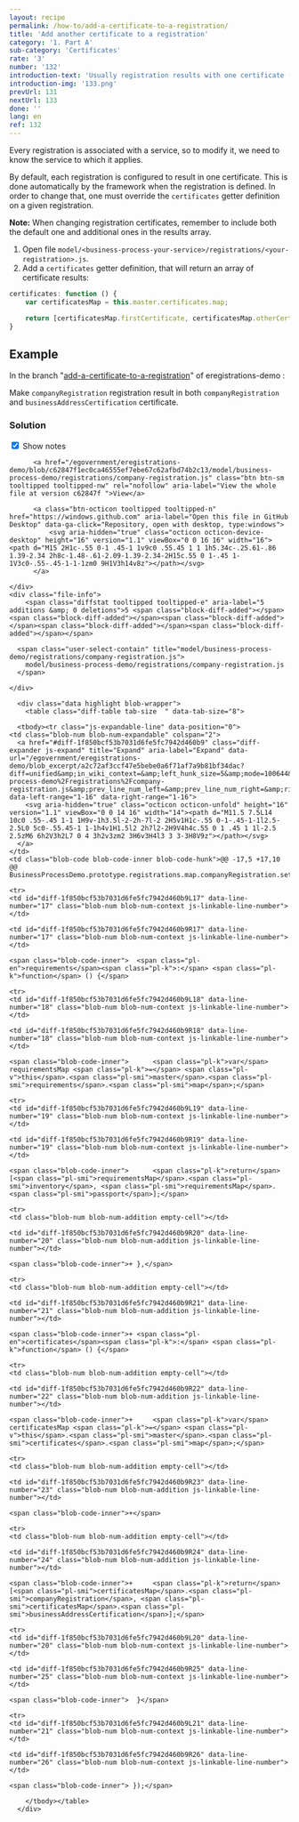 ```yaml
---
layout: recipe
permalink: /how-to/add-a-certificate-to-a-registration/
title: 'Add another certificate to a registration'
category: '1. Part A'
sub-category: 'Certificates'
rate: '3'
number: '132'
introduction-text: 'Usually registration results with one certificate (of same name). Still there can be the case where result of registration is more than one certificate'
introduction-img: '133.png'
prevUrl: 131
nextUrl: 133
done: ''
lang: en
ref: 132
---
```


Every registration is associated with a service, so to modify it, we need to know the service to which it applies.

By default, each registration is configured to result in one certificate. This is done automatically by the framework when the registration is defined. In order to change that, one must override the `certificates` getter definition on a given registration.

**Note:** When changing registration certificates, remember to include both the default one and additional ones in the results array.

1. Open file `model/<business-process-your-service>/registrations/<your-registration>.js`.
2. Add a `certificates` getter definition, that will return an array of certificate results:

```javascript
certificates: function () {
    var certificatesMap = this.master.certificates.map;

    return [certificatesMap.firstCertificate, certificatesMap.otherCertificate];
}
```

## Example

In the branch "[add-a-certificate-to-a-registration](https://github.com/egovernment/eregistrations-demo/tree/add-a-certificate-to-a-registration)" of eregistrations-demo :

Make `companyRegistration` registration result in both `companyRegistration` and `businessAddressCertification` certificate.

### Solution

<div id="files" class="diff-view " onclick="window.open('https://github.com/egovernment/eregistrations-demo/compare/add-a-certificate-to-a-registration...add-a-certificate-to-a-registration-solution#files')">


<a name="diff-1f850bcf53b7031d6fe5fc7942d460b9"></a>
<div id="diff-0" class="file js-details-container




             show-inline-notes
           ">
  <div class="file-header" data-path="model/business-process-demo/registrations/company-registration.js">
    <div class="file-actions">
        <span class="show-file-notes">
          <label>
            <input checked="checked" class="js-toggle-file-notes" type="checkbox">
            Show notes
          </label>
        </span>

          <a href="/egovernment/eregistrations-demo/blob/c62847f1ec0ca46555ef7ebe67c62afbd74b2c13/model/business-process-demo/registrations/company-registration.js" class="btn btn-sm tooltipped tooltipped-nw" rel="nofollow" aria-label="View the whole file at version c62847f ">View</a>

          <a class="btn-octicon tooltipped tooltipped-n" href="https://windows.github.com" aria-label="Open this file in GitHub Desktop" data-ga-click="Repository, open with desktop, type:windows">
              <svg aria-hidden="true" class="octicon octicon-device-desktop" height="16" version="1.1" viewBox="0 0 16 16" width="16"><path d="M15 2H1c-.55 0-1 .45-1 1v9c0 .55.45 1 1 1h5.34c-.25.61-.86 1.39-2.34 2h8c-1.48-.61-2.09-1.39-2.34-2H15c.55 0 1-.45 1-1V3c0-.55-.45-1-1-1zm0 9H1V3h14v8z"></path></svg>
          </a>

    </div>
    <div class="file-info">
        <span class="diffstat tooltipped tooltipped-e" aria-label="5 additions &amp; 0 deletions">5 <span class="block-diff-added"></span><span class="block-diff-added"></span><span class="block-diff-added"></span><span class="block-diff-added"></span><span class="block-diff-added"></span></span>

      <span class="user-select-contain" title="model/business-process-demo/registrations/company-registration.js">
        model/business-process-demo/registrations/company-registration.js
      </span>

    </div>
  </div>

      <div class="data highlight blob-wrapper">
        <table class="diff-table tab-size  " data-tab-size="8">

      <tbody><tr class="js-expandable-line" data-position="0">
    <td class="blob-num blob-num-expandable" colspan="2">
      <a href="#diff-1f850bcf53b7031d6fe5fc7942d460b9" class="diff-expander js-expand" title="Expand" aria-label="Expand" data-url="/egovernment/eregistrations-demo/blob_excerpt/a2c72af3ccf47e5bebe0a6f71af7a9b81bf34dac?diff=unified&amp;in_wiki_context=&amp;left_hunk_size=5&amp;mode=100644&amp;next_line_num_left=17&amp;next_line_num_right=17&amp;path=model%2Fbusiness-process-demo%2Fregistrations%2Fcompany-registration.js&amp;prev_line_num_left=&amp;prev_line_num_right=&amp;right_hunk_size=10" data-left-range="1-16" data-right-range="1-16">
        <svg aria-hidden="true" class="octicon octicon-unfold" height="16" version="1.1" viewBox="0 0 14 16" width="14"><path d="M11.5 7.5L14 10c0 .55-.45 1-1 1H9v-1h3.5l-2-2h-7l-2 2H5v1H1c-.55 0-1-.45-1-1l2.5-2.5L0 5c0-.55.45-1 1-1h4v1H1.5l2 2h7l2-2H9V4h4c.55 0 1 .45 1 1l-2.5 2.5zM6 6h2V3h2L7 0 4 3h2v3zm2 3H6v3H4l3 3 3-3H8V9z"></path></svg>
      </a>
    </td>
    <td class="blob-code blob-code-inner blob-code-hunk">@@ -17,5 +17,10 @@ BusinessProcessDemo.prototype.registrations.map.companyRegistration.setPropertie</td>
  </tr>

    <tr>
    <td id="diff-1f850bcf53b7031d6fe5fc7942d460b9L17" data-line-number="17" class="blob-num blob-num-context js-linkable-line-number"></td>

    <td id="diff-1f850bcf53b7031d6fe5fc7942d460b9R17" data-line-number="17" class="blob-num blob-num-context js-linkable-line-number"></td>

  <td class="blob-code blob-code-context">

    <span class="blob-code-inner">  <span class="pl-en">requirements</span><span class="pl-k">:</span> <span class="pl-k">function</span> () {</span>

  </td>
</tr>


    <tr>
    <td id="diff-1f850bcf53b7031d6fe5fc7942d460b9L18" data-line-number="18" class="blob-num blob-num-context js-linkable-line-number"></td>

    <td id="diff-1f850bcf53b7031d6fe5fc7942d460b9R18" data-line-number="18" class="blob-num blob-num-context js-linkable-line-number"></td>

  <td class="blob-code blob-code-context">

    <span class="blob-code-inner">      <span class="pl-k">var</span> requirementsMap <span class="pl-k">=</span> <span class="pl-v">this</span>.<span class="pl-smi">master</span>.<span class="pl-smi">requirements</span>.<span class="pl-smi">map</span>;</span>

  </td>
</tr>


    <tr>
    <td id="diff-1f850bcf53b7031d6fe5fc7942d460b9L19" data-line-number="19" class="blob-num blob-num-context js-linkable-line-number"></td>

    <td id="diff-1f850bcf53b7031d6fe5fc7942d460b9R19" data-line-number="19" class="blob-num blob-num-context js-linkable-line-number"></td>

  <td class="blob-code blob-code-context">

    <span class="blob-code-inner">      <span class="pl-k">return</span> [<span class="pl-smi">requirementsMap</span>.<span class="pl-smi">inventory</span>, <span class="pl-smi">requirementsMap</span>.<span class="pl-smi">passport</span>];</span>

  </td>
</tr>


    <tr>
    <td class="blob-num blob-num-addition empty-cell"></td>

    <td id="diff-1f850bcf53b7031d6fe5fc7942d460b9R20" data-line-number="20" class="blob-num blob-num-addition js-linkable-line-number"></td>

  <td class="blob-code blob-code-addition">

    <span class="blob-code-inner">+ },</span>

  </td>
</tr>


    <tr>
    <td class="blob-num blob-num-addition empty-cell"></td>

    <td id="diff-1f850bcf53b7031d6fe5fc7942d460b9R21" data-line-number="21" class="blob-num blob-num-addition js-linkable-line-number"></td>

  <td class="blob-code blob-code-addition">

    <span class="blob-code-inner">+ <span class="pl-en">certificates</span><span class="pl-k">:</span> <span class="pl-k">function</span> () {</span>

  </td>
</tr>


    <tr>
    <td class="blob-num blob-num-addition empty-cell"></td>

    <td id="diff-1f850bcf53b7031d6fe5fc7942d460b9R22" data-line-number="22" class="blob-num blob-num-addition js-linkable-line-number"></td>

  <td class="blob-code blob-code-addition">

    <span class="blob-code-inner">+     <span class="pl-k">var</span> certificatesMap <span class="pl-k">=</span> <span class="pl-v">this</span>.<span class="pl-smi">master</span>.<span class="pl-smi">certificates</span>.<span class="pl-smi">map</span>;</span>

  </td>
</tr>


    <tr>
    <td class="blob-num blob-num-addition empty-cell"></td>

    <td id="diff-1f850bcf53b7031d6fe5fc7942d460b9R23" data-line-number="23" class="blob-num blob-num-addition js-linkable-line-number"></td>

  <td class="blob-code blob-code-addition">

    <span class="blob-code-inner">+</span>

  </td>
</tr>


    <tr>
    <td class="blob-num blob-num-addition empty-cell"></td>

    <td id="diff-1f850bcf53b7031d6fe5fc7942d460b9R24" data-line-number="24" class="blob-num blob-num-addition js-linkable-line-number"></td>

  <td class="blob-code blob-code-addition">

    <span class="blob-code-inner">+     <span class="pl-k">return</span> [<span class="pl-smi">certificatesMap</span>.<span class="pl-smi">companyRegistration</span>, <span class="pl-smi">certificatesMap</span>.<span class="pl-smi">businessAddressCertification</span>];</span>

  </td>
</tr>


    <tr>
    <td id="diff-1f850bcf53b7031d6fe5fc7942d460b9L20" data-line-number="20" class="blob-num blob-num-context js-linkable-line-number"></td>

    <td id="diff-1f850bcf53b7031d6fe5fc7942d460b9R25" data-line-number="25" class="blob-num blob-num-context js-linkable-line-number"></td>

  <td class="blob-code blob-code-context">

    <span class="blob-code-inner">  }</span>

  </td>
</tr>


    <tr>
    <td id="diff-1f850bcf53b7031d6fe5fc7942d460b9L21" data-line-number="21" class="blob-num blob-num-context js-linkable-line-number"></td>

    <td id="diff-1f850bcf53b7031d6fe5fc7942d460b9R26" data-line-number="26" class="blob-num blob-num-context js-linkable-line-number"></td>

  <td class="blob-code blob-code-context">

    <span class="blob-code-inner"> });</span>

  </td>
</tr>



        </tbody></table>
      </div>
</div>


</div>
